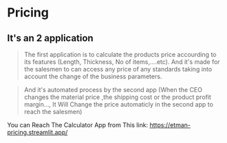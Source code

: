 # Pricing
## It's an 2 application
> The first application is to calculate the products price accourding to its features (Length, Thickness, No of items,....etc). And it's made for the salesmen to can access any price of any standards taking into account the change of the business parameters.

> And it's automated process by the second app (When the CEO changes the material price ,the shipping cost or the product profit margin..., It Will Change the price automaticly in the second app to reach the salesmen)

You can Reach The Calculator App from This link: https://etman-pricing.streamlit.app/

